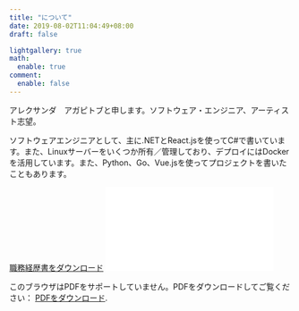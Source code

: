 ```yaml
---
title: "について"
date: 2019-08-02T11:04:49+08:00
draft: false

lightgallery: true
math:
  enable: true
comment:
  enable: false
---
```


アレクサンダ　アガピトブと申します。ソフトウェア・エンジニア、アーティスト志望。

ソフトウェアエンジニアとして、主に.NETとReact.jsを使ってC#で書いています。また、Linuxサーバーをいくつか所有／管理しており、デプロイにはDockerを活用しています。また、Python、Go、Vue.jsを使ってプロジェクトを書いたこともあります。

<a href="/resume/職務経歴書.pdf">職務経歴書をダウンロード</a>
<object data="/resume/職務経歴書.pdf" type="application/pdf" width="700px" height="900px">
    <embed src="/resume/職務経歴書.pdf">
        <p>このブラウザはPDFをサポートしていません。PDFをダウンロードしてご覧ください： <a href="/resume/職務経歴書.pdf">PDFをダウンロード</a>.</p>
    </embed>
</object>

